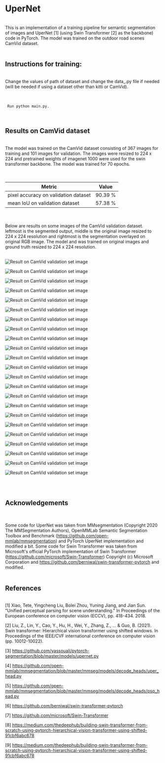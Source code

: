 # UperNet

<br/>
This is an implementation of a training pipeline for semantic segmentation of images and UperNet [1] (using Swin Transformer [2] as the backbone) code in PyTorch. The model was trained on the outdoor road scenes CamVid dataset.
<br/><br/>

## Instructions for training:

<br/>
Change the values of path of dataset and change the data_.py file if needed (will be needed if using a dataset other than kitti or CamVid).
<br/><br/><br/>


```
 Run python main.py.
```

<br/>

## Results on CamVid dataset 

<br/>
The model was trained on the CamVid dataset consisting of 367 images for training and 101 images for validation. The images were resized to 224 x 224 and pretrained weights of imagenet 1000 were used for the swin transformer backbone. The model was trained for 70 epochs.
<br/><br/></br>


| Metric  | Value |
| --- | --- |
| pixel accuracy on validation dataset| 90.39 % |
| mean IoU on validation dataset | 57.38 % |
<br/>


<br/>
Below are results on some images of the CamVid validation dataset. leftmost is the segmented output, middle is the original image resized to 224 x 224 resolution and rightmost is the segmentation overlayed on original RGB image. The model and was trained on original images and ground truth resized to 224 x 224 resolution. 
<br/><br/>

![Result on CamVid validation set image](https://github.com/prasadkush/UperNet/blob/main/CamVid%20results/10.jpg)

![Result on CamVid validation set image](https://github.com/prasadkush/UperNet/blob/main/CamVid%20results/101.jpg)

![Result on CamVid validation set image](https://github.com/prasadkush/UperNet/blob/main/CamVid%20results/108.jpg)

![Result on CamVid validation set image](https://github.com/prasadkush/UperNet/blob/main/CamVid%20results/111.jpg)

![Result on CamVid validation set image](https://github.com/prasadkush/UperNet/blob/main/CamVid%20results/124.jpg)

![Result on CamVid validation set image](https://github.com/prasadkush/UperNet/blob/main/CamVid%20results/133.jpg)

![Result on CamVid validation set image](https://github.com/prasadkush/UperNet/blob/main/CamVid%20results/136.jpg)

![Result on CamVid validation set image](https://github.com/prasadkush/UperNet/blob/main/CamVid%20results/42.jpg)

![Result on CamVid validation set image](https://github.com/prasadkush/UperNet/blob/main/CamVid%20results/46.jpg)

![Result on CamVid validation set image](https://github.com/prasadkush/UperNet/blob/main/CamVid%20results/47.jpg)

![Result on CamVid validation set image](https://github.com/prasadkush/UperNet/blob/main/CamVid%20results/49.jpg)

![Result on CamVid validation set image](https://github.com/prasadkush/UperNet/blob/main/CamVid%20results/52.jpg)

![Result on CamVid validation set image](https://github.com/prasadkush/UperNet/blob/main/CamVid%20results/55.jpg)

![Result on CamVid validation set image](https://github.com/prasadkush/UperNet/blob/main/CamVid%20results/56.jpg)

![Result on CamVid validation set image](https://github.com/prasadkush/UperNet/blob/main/CamVid%20results/58.jpg)

![Result on CamVid validation set image](https://github.com/prasadkush/UperNet/blob/main/CamVid%20results/6.jpg)

![Result on CamVid validation set image](https://github.com/prasadkush/UperNet/blob/main/CamVid%20results/65.jpg)

![Result on CamVid validation set image](https://github.com/prasadkush/UperNet/blob/main/CamVid%20results/67.jpg)

![Result on CamVid validation set image](https://github.com/prasadkush/UperNet/blob/main/CamVid%20results/68.jpg)

![Result on CamVid validation set image](https://github.com/prasadkush/UperNet/blob/main/CamVid%20results/70.jpg)

![Result on CamVid validation set image](https://github.com/prasadkush/UperNet/blob/main/CamVid%20results/78.jpg)

![Result on CamVid validation set image](https://github.com/prasadkush/UperNet/blob/main/CamVid%20results/85.jpg)

![Result on CamVid validation set image](https://github.com/prasadkush/UperNet/blob/main/CamVid%20results/96.jpg)

<br/><br/>
## Acknowledgements

<br/><br/>
Some code for UperNet was taken from MMsegmentation (Copyright 2020 The MMSegmentation Authors), OpenMMLab Semantic Segmentation Toolbox and Benchmark (https://github.com/open-mmlab/mmsegmentation) and PyTorch UperNet implementation and modified a bit. Some code for Swin Trransformer was taken from Microsoft's official PyTorch implementation of Swin Transformer (https://github.com/microsoft/Swin-Transformer) Copyright (c) Microsoft Corporation and https://github.com/berniwal/swin-transformer-pytorch and modified.
<br/><br/>

## References

<br/>
[1] Xiao, Tete, Yingcheng Liu, Bolei Zhou, Yuning Jiang, and Jian Sun. "Unified perceptual parsing for scene understanding." In Proceedings of the European conference on computer vision (ECCV), pp. 418-434. 2018.
<br/>

[2] Liu, Z., Lin, Y., Cao, Y., Hu, H., Wei, Y., Zhang, Z., ... & Guo, B. (2021). Swin transformer: Hierarchical vision transformer using shifted windows. In Proceedings of the IEEE/CVF international conference on computer vision (pp. 10012-10022).

[3] https://github.com/yassouali/pytorch-segmentation/blob/master/models/upernet.py

[4] https://github.com/open-mmlab/mmsegmentation/blob/master/mmseg/models/decode_heads/uper_head.py

[5] https://github.com/open-mmlab/mmsegmentation/blob/master/mmseg/models/decode_heads/psp_head.py

[6] https://github.com/berniwal/swin-transformer-pytorch

[7] https://github.com/microsoft/Swin-Transformer

[8] https://medium.com/thedeephub/building-swin-transformer-from-scratch-using-pytorch-hierarchical-vision-transformer-using-shifted-91cbf6abc678

[9] https://medium.com/thedeephub/building-swin-transformer-from-scratch-using-pytorch-hierarchical-vision-transformer-using-shifted-91cbf6abc678





